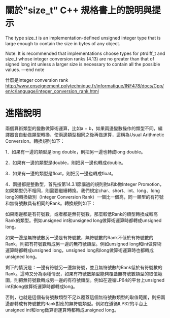 
關於"size_t" C++ 規格書上的說明與提示
===
The type size_t is an implementation-deﬁned unsigned integer type that is large enough to contain the size in bytes of any object.

Note: It is recommended that implementations choose types for ptrdiff_t and size_t whose integer conversion ranks (4.13) are no greater than that of signed long int unless a larger size is necessary to contain all the possible values. —end note

什麼是integer conversion rank
http://www.enseignement.polytechnique.fr/informatique/INF478/docs/Cpp/en/c/language/integer_conversion_rank.html

進階說明
===
兩個算術類型的變數做算術運算，比如a + b，如果兩邊變數操作的類型不同，編譯器會自動做類型轉換，使兩邊類型相同之後再做運算，這稱為Usual Arithmetic Conversion。轉換規則如下：

1．如果有一邊的類型是long double，則把另一邊也轉成long double。

2．如果有一邊的類型是double，則把另一邊也轉成double。

3．如果有一邊的類型是float，則把另一邊也轉成float。

4．兩邊都是整數型，首先按第14.3.1節講過的規則對a和b做Integer Promotion，如果類型仍不相同，則需要繼續轉換。我們規定char、short、int、long、long long的轉換級別（Integer Conversion Rank）一個比一個高，同一類型的有符號和無符號數具有相同的Rank。轉換規則如下：

如果兩邊都是有符號數，或者都是無符號數，那麼較低Rank的類型轉換成較高Rank的類型。例如unsigned int和unsigned long做算術運算時都轉成unsigned long。

如果一邊是無符號數另一邊是有符號數，無符號數的Rank不低於有符號數的Rank，則把有符號數轉成另一邊的無符號類型。例如unsigned long和int做算術運算時都轉成unsigned long，unsigned long和long做算術運算時也都轉成unsigned long。

剩下的情況是：一邊有符號另一邊無符號，並且無符號數的Rank低於有符號數的Rank。這時又分為兩種情況，如果有符號數類型能夠覆蓋無符號數類型的取值範圍，則把無符號數轉成另一邊的有符號類型。例如在遵循LP64的平台上unsigned int和long做算術運算時都轉成long。

否則，也就是這個有符號數類型不足以覆蓋這個無符號數類型的取值範圍，則把兩邊都轉成有符號數的Rank對應的無符號類型。例如在遵循ILP32的平台上unsigned int和long做算術運算時都轉成unsigned long。
